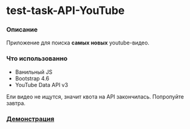 # test-task-API-YouTube

### Описание
Приложение для поиска **самых новых** youtube-видео.

### Что использованно
* Ванильный JS
* Bootstrap 4.6
* YouTube Data API v3

Ели видео не ищутся, значит квота на API закончилась. Попропуйте завтра.

### [Демонстрация](https://murat29.github.io/test-task-API-YouTube/)
